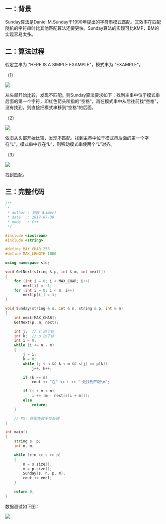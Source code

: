 ## 一：背景

Sunday算法是Daniel M.Sunday于1990年提出的字符串模式匹配。其效率在匹配随机的字符串时比其他匹配算法还要更快。Sunday算法的实现可比KMP，BM的实现容易太多。


<!--more-->


## 二：算法过程

假定主串为 "HERE IS A SIMPLE EXAMPLE"，模式串为 "EXAMPLE"。

（1）

![](https://61mon.com/images/illustrations/sunday/1.png)

从头部开始比较，发现不匹配。则Sunday算法要求如下：找到主串中位于模式串后面的第一个字符，即红色箭头所指的“空格”，再在模式串中从后往前找“空格”，没有找到，则直接把模式串移到“空格”的后面。

（2）

![](https://61mon.com/images/illustrations/sunday/2.png)

依旧从头部开始比较，发现不匹配。找到主串中位于模式串后面的第一个字符“L”，模式串中存在“L”，则移动模式串使两个“L”对齐。


（3）

![](https://61mon.com/images/illustrations/sunday/3.png)

找到匹配。

## 三：完整代码

```c++
/**
 *
 * author : 刘毅（Limer）
 * date   : 2017-07-30
 * mode   : C++
 */

#include <iostream>
#include <string>

#define MAX_CHAR 256
#define MAX_LENGTH 1000

using namespace std;

void GetNext(string & p, int & m, int next[])
{
    for (int i = 0; i < MAX_CHAR; i++)
        next[i] = -1;
    for (int i = 0; i < m; i++)
        next[p[i]] = i;
}

void Sunday(string & s, int & n, string & p, int & m)
{
    int next[MAX_CHAR];
    GetNext(p, m, next);

    int j;  // s 的下标
    int k;  // p 的下标
    int i = 0;
    while (i <= n - m)
    {
        j = i;
        k = 0;
        while (j < n && k < m && s[j] == p[k])
            j++, k++;

        if (k == m)
            cout << "在" << i << " 处找到匹配\n";

        if (i + m < n)
            i += (m - next[s[i + m]]);
        else
            return;
    }

    // PS: 匹配失败不作处理
}

int main()
{
    string s, p;
    int n, m;

    while (cin >> s >> p)
    {
        n = s.size();
        m = p.size();
        Sunday(s, n, p, m);
        cout << endl;
    }

    return 0;
}
```

数据测试如下图：

![](https://61mon.com/images/illustrations/sunday/4.png)
